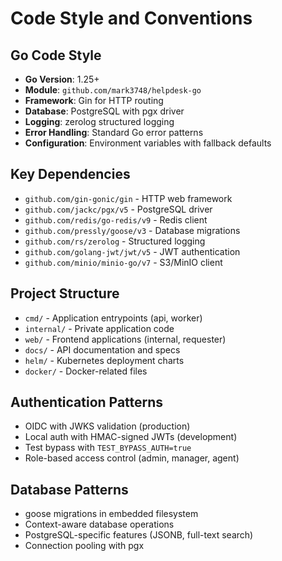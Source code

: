 # Code Style and Conventions

## Go Code Style
- **Go Version**: 1.25+
- **Module**: `github.com/mark3748/helpdesk-go`
- **Framework**: Gin for HTTP routing
- **Database**: PostgreSQL with pgx driver
- **Logging**: zerolog structured logging
- **Error Handling**: Standard Go error patterns
- **Configuration**: Environment variables with fallback defaults

## Key Dependencies
- `github.com/gin-gonic/gin` - HTTP web framework
- `github.com/jackc/pgx/v5` - PostgreSQL driver
- `github.com/redis/go-redis/v9` - Redis client
- `github.com/pressly/goose/v3` - Database migrations
- `github.com/rs/zerolog` - Structured logging
- `github.com/golang-jwt/jwt/v5` - JWT authentication
- `github.com/minio/minio-go/v7` - S3/MinIO client

## Project Structure
- `cmd/` - Application entrypoints (api, worker)
- `internal/` - Private application code
- `web/` - Frontend applications (internal, requester)
- `docs/` - API documentation and specs
- `helm/` - Kubernetes deployment charts
- `docker/` - Docker-related files

## Authentication Patterns
- OIDC with JWKS validation (production)
- Local auth with HMAC-signed JWTs (development)
- Test bypass with `TEST_BYPASS_AUTH=true`
- Role-based access control (admin, manager, agent)

## Database Patterns
- goose migrations in embedded filesystem
- Context-aware database operations
- PostgreSQL-specific features (JSONB, full-text search)
- Connection pooling with pgx